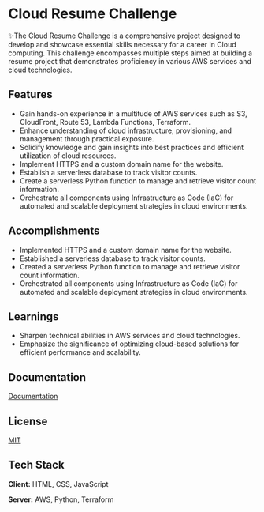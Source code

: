 
# Cloud Resume Challenge

✨The Cloud Resume Challenge is a comprehensive project designed to develop and showcase essential skills necessary for a career in Cloud computing. 
This challenge encompasses multiple steps aimed at building a resume project that demonstrates proficiency in various AWS services and cloud technologies.



## Features
- Gain hands-on experience in a multitude of AWS services such as S3, CloudFront, Route 53, Lambda Functions, Terraform.
- Enhance understanding of cloud infrastructure, provisioning, and management through practical exposure.
- Solidify knowledge and gain insights into best practices and efficient utilization of cloud resources.
- Implement HTTPS and a custom domain name for the website.
- Establish a serverless database to track visitor counts.
- Create a serverless Python function to manage and retrieve visitor count information.
- Orchestrate all components using Infrastructure as Code (IaC) for automated and scalable deployment strategies in cloud environments.
## Accomplishments
- Implemented HTTPS and a custom domain name for the website.
- Established a serverless database to track visitor counts.
- Created a serverless Python function to manage and retrieve visitor count information.
- Orchestrated all components using Infrastructure as Code (IaC) for automated and scalable deployment strategies in cloud environments.


## Learnings

- Sharpen technical abilities in AWS services and cloud technologies.
- Emphasize the significance of optimizing cloud-based solutions for efficient performance and scalability.

## Documentation

[Documentation](https://cloudresumechallenge.dev/)


## License

[MIT](https://choosealicense.com/licenses/mit/)


## Tech Stack

**Client:** HTML, CSS, JavaScript

**Server:** AWS, Python, Terraform

